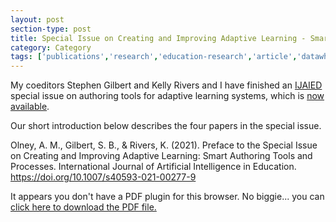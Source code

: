 ```yaml
---
layout: post
section-type: post
title: Special Issue on Creating and Improving Adaptive Learning - Smart Authoring Tools and Processes (IJAIED)
category: Category
tags: ['publications','research','education-research','article','datawhys','mofacts','ldi','its','braintrust','editor']
---
```

My coeditors Stephen Gilbert and Kelly Rivers and I have finished an [IJAIED](https://link.springer.com/journal/40593) special issue on authoring tools for adaptive learning systems, which is [now available](https://link.springer.com/journal/40593/topicalCollection/AC_d47d1642e3402a9a8134c35afb7851c8).

Our short introduction below describes the four papers in the special issue.

Olney, A. M., Gilbert, S. B., & Rivers, K. (2021). Preface to the Special Issue on Creating and Improving Adaptive Learning: Smart Authoring Tools and Processes. International Journal of Artificial Intelligence in Education. https://doi.org/10.1007/s40593-021-00277-9

<object data="https://blogs.memphis.edu/aolney/files/2021/08/2021-08-09-authoring-tools-special-issue-intro.pdf" type="application/pdf" width="100%" height="600px">
 
  <p>It appears you don't have a PDF plugin for this browser.
  No biggie... you can <a href="https://blogs.memphis.edu/aolney/files/2021/08/2021-08-09-authoring-tools-special-issue-intro.pdf">click here to
  download the PDF file.</a></p>
  
</object>
